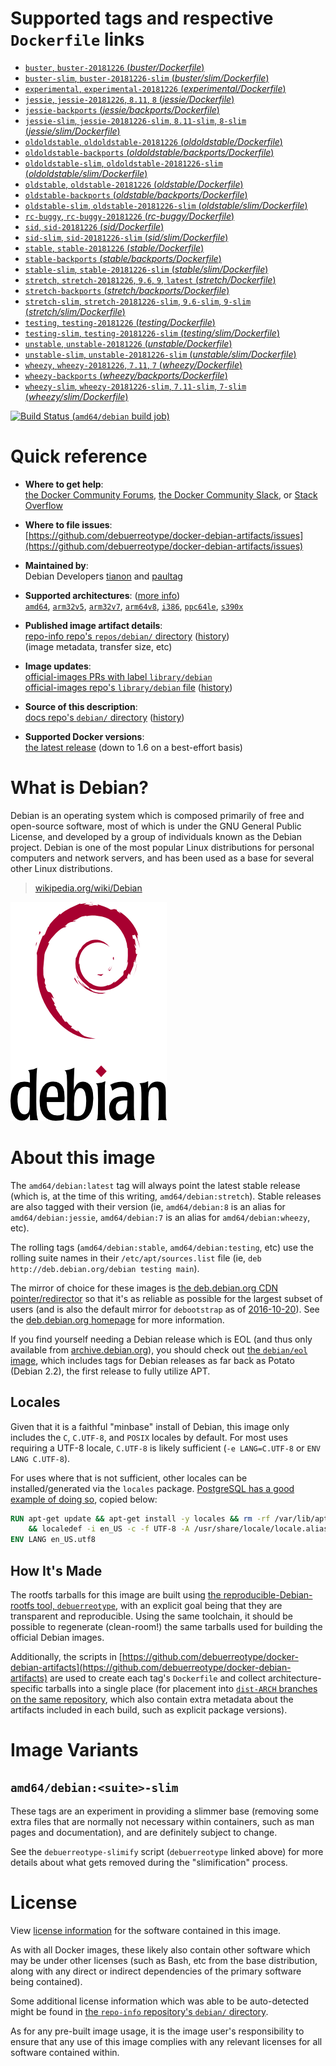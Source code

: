 <!--

********************************************************************************

WARNING:

    DO NOT EDIT "debian/README.md"

    IT IS AUTO-GENERATED

    (from the other files in "debian/" combined with a set of templates)

********************************************************************************

-->

# Supported tags and respective `Dockerfile` links

-	[`buster`, `buster-20181226` (*buster/Dockerfile*)](https://github.com/debuerreotype/docker-debian-artifacts/blob/223b1234e2bcd3248b7e8feb86b8aedd00e5487f/buster/Dockerfile)
-	[`buster-slim`, `buster-20181226-slim` (*buster/slim/Dockerfile*)](https://github.com/debuerreotype/docker-debian-artifacts/blob/223b1234e2bcd3248b7e8feb86b8aedd00e5487f/buster/slim/Dockerfile)
-	[`experimental`, `experimental-20181226` (*experimental/Dockerfile*)](https://github.com/debuerreotype/docker-debian-artifacts/blob/223b1234e2bcd3248b7e8feb86b8aedd00e5487f/experimental/Dockerfile)
-	[`jessie`, `jessie-20181226`, `8.11`, `8` (*jessie/Dockerfile*)](https://github.com/debuerreotype/docker-debian-artifacts/blob/223b1234e2bcd3248b7e8feb86b8aedd00e5487f/jessie/Dockerfile)
-	[`jessie-backports` (*jessie/backports/Dockerfile*)](https://github.com/debuerreotype/docker-debian-artifacts/blob/223b1234e2bcd3248b7e8feb86b8aedd00e5487f/jessie/backports/Dockerfile)
-	[`jessie-slim`, `jessie-20181226-slim`, `8.11-slim`, `8-slim` (*jessie/slim/Dockerfile*)](https://github.com/debuerreotype/docker-debian-artifacts/blob/223b1234e2bcd3248b7e8feb86b8aedd00e5487f/jessie/slim/Dockerfile)
-	[`oldoldstable`, `oldoldstable-20181226` (*oldoldstable/Dockerfile*)](https://github.com/debuerreotype/docker-debian-artifacts/blob/223b1234e2bcd3248b7e8feb86b8aedd00e5487f/oldoldstable/Dockerfile)
-	[`oldoldstable-backports` (*oldoldstable/backports/Dockerfile*)](https://github.com/debuerreotype/docker-debian-artifacts/blob/223b1234e2bcd3248b7e8feb86b8aedd00e5487f/oldoldstable/backports/Dockerfile)
-	[`oldoldstable-slim`, `oldoldstable-20181226-slim` (*oldoldstable/slim/Dockerfile*)](https://github.com/debuerreotype/docker-debian-artifacts/blob/223b1234e2bcd3248b7e8feb86b8aedd00e5487f/oldoldstable/slim/Dockerfile)
-	[`oldstable`, `oldstable-20181226` (*oldstable/Dockerfile*)](https://github.com/debuerreotype/docker-debian-artifacts/blob/223b1234e2bcd3248b7e8feb86b8aedd00e5487f/oldstable/Dockerfile)
-	[`oldstable-backports` (*oldstable/backports/Dockerfile*)](https://github.com/debuerreotype/docker-debian-artifacts/blob/223b1234e2bcd3248b7e8feb86b8aedd00e5487f/oldstable/backports/Dockerfile)
-	[`oldstable-slim`, `oldstable-20181226-slim` (*oldstable/slim/Dockerfile*)](https://github.com/debuerreotype/docker-debian-artifacts/blob/223b1234e2bcd3248b7e8feb86b8aedd00e5487f/oldstable/slim/Dockerfile)
-	[`rc-buggy`, `rc-buggy-20181226` (*rc-buggy/Dockerfile*)](https://github.com/debuerreotype/docker-debian-artifacts/blob/223b1234e2bcd3248b7e8feb86b8aedd00e5487f/rc-buggy/Dockerfile)
-	[`sid`, `sid-20181226` (*sid/Dockerfile*)](https://github.com/debuerreotype/docker-debian-artifacts/blob/223b1234e2bcd3248b7e8feb86b8aedd00e5487f/sid/Dockerfile)
-	[`sid-slim`, `sid-20181226-slim` (*sid/slim/Dockerfile*)](https://github.com/debuerreotype/docker-debian-artifacts/blob/223b1234e2bcd3248b7e8feb86b8aedd00e5487f/sid/slim/Dockerfile)
-	[`stable`, `stable-20181226` (*stable/Dockerfile*)](https://github.com/debuerreotype/docker-debian-artifacts/blob/223b1234e2bcd3248b7e8feb86b8aedd00e5487f/stable/Dockerfile)
-	[`stable-backports` (*stable/backports/Dockerfile*)](https://github.com/debuerreotype/docker-debian-artifacts/blob/223b1234e2bcd3248b7e8feb86b8aedd00e5487f/stable/backports/Dockerfile)
-	[`stable-slim`, `stable-20181226-slim` (*stable/slim/Dockerfile*)](https://github.com/debuerreotype/docker-debian-artifacts/blob/223b1234e2bcd3248b7e8feb86b8aedd00e5487f/stable/slim/Dockerfile)
-	[`stretch`, `stretch-20181226`, `9.6`, `9`, `latest` (*stretch/Dockerfile*)](https://github.com/debuerreotype/docker-debian-artifacts/blob/223b1234e2bcd3248b7e8feb86b8aedd00e5487f/stretch/Dockerfile)
-	[`stretch-backports` (*stretch/backports/Dockerfile*)](https://github.com/debuerreotype/docker-debian-artifacts/blob/223b1234e2bcd3248b7e8feb86b8aedd00e5487f/stretch/backports/Dockerfile)
-	[`stretch-slim`, `stretch-20181226-slim`, `9.6-slim`, `9-slim` (*stretch/slim/Dockerfile*)](https://github.com/debuerreotype/docker-debian-artifacts/blob/223b1234e2bcd3248b7e8feb86b8aedd00e5487f/stretch/slim/Dockerfile)
-	[`testing`, `testing-20181226` (*testing/Dockerfile*)](https://github.com/debuerreotype/docker-debian-artifacts/blob/223b1234e2bcd3248b7e8feb86b8aedd00e5487f/testing/Dockerfile)
-	[`testing-slim`, `testing-20181226-slim` (*testing/slim/Dockerfile*)](https://github.com/debuerreotype/docker-debian-artifacts/blob/223b1234e2bcd3248b7e8feb86b8aedd00e5487f/testing/slim/Dockerfile)
-	[`unstable`, `unstable-20181226` (*unstable/Dockerfile*)](https://github.com/debuerreotype/docker-debian-artifacts/blob/223b1234e2bcd3248b7e8feb86b8aedd00e5487f/unstable/Dockerfile)
-	[`unstable-slim`, `unstable-20181226-slim` (*unstable/slim/Dockerfile*)](https://github.com/debuerreotype/docker-debian-artifacts/blob/223b1234e2bcd3248b7e8feb86b8aedd00e5487f/unstable/slim/Dockerfile)
-	[`wheezy`, `wheezy-20181226`, `7.11`, `7` (*wheezy/Dockerfile*)](https://github.com/debuerreotype/docker-debian-artifacts/blob/223b1234e2bcd3248b7e8feb86b8aedd00e5487f/wheezy/Dockerfile)
-	[`wheezy-backports` (*wheezy/backports/Dockerfile*)](https://github.com/debuerreotype/docker-debian-artifacts/blob/223b1234e2bcd3248b7e8feb86b8aedd00e5487f/wheezy/backports/Dockerfile)
-	[`wheezy-slim`, `wheezy-20181226-slim`, `7.11-slim`, `7-slim` (*wheezy/slim/Dockerfile*)](https://github.com/debuerreotype/docker-debian-artifacts/blob/223b1234e2bcd3248b7e8feb86b8aedd00e5487f/wheezy/slim/Dockerfile)

[![Build Status](https://doi-janky.infosiftr.net/job/multiarch/job/amd64/job/debian/badge/icon) (`amd64/debian` build job)](https://doi-janky.infosiftr.net/job/multiarch/job/amd64/job/debian/)

# Quick reference

-	**Where to get help**:  
	[the Docker Community Forums](https://forums.docker.com/), [the Docker Community Slack](https://blog.docker.com/2016/11/introducing-docker-community-directory-docker-community-slack/), or [Stack Overflow](https://stackoverflow.com/search?tab=newest&q=docker)

-	**Where to file issues**:  
	[https://github.com/debuerreotype/docker-debian-artifacts/issues](https://github.com/debuerreotype/docker-debian-artifacts/issues)

-	**Maintained by**:  
	Debian Developers [tianon](https://qa.debian.org/developer.php?login=tianon) and [paultag](https://qa.debian.org/developer.php?login=paultag)

-	**Supported architectures**: ([more info](https://github.com/docker-library/official-images#architectures-other-than-amd64))  
	[`amd64`](https://hub.docker.com/r/amd64/debian/), [`arm32v5`](https://hub.docker.com/r/arm32v5/debian/), [`arm32v7`](https://hub.docker.com/r/arm32v7/debian/), [`arm64v8`](https://hub.docker.com/r/arm64v8/debian/), [`i386`](https://hub.docker.com/r/i386/debian/), [`ppc64le`](https://hub.docker.com/r/ppc64le/debian/), [`s390x`](https://hub.docker.com/r/s390x/debian/)

-	**Published image artifact details**:  
	[repo-info repo's `repos/debian/` directory](https://github.com/docker-library/repo-info/blob/master/repos/debian) ([history](https://github.com/docker-library/repo-info/commits/master/repos/debian))  
	(image metadata, transfer size, etc)

-	**Image updates**:  
	[official-images PRs with label `library/debian`](https://github.com/docker-library/official-images/pulls?q=label%3Alibrary%2Fdebian)  
	[official-images repo's `library/debian` file](https://github.com/docker-library/official-images/blob/master/library/debian) ([history](https://github.com/docker-library/official-images/commits/master/library/debian))

-	**Source of this description**:  
	[docs repo's `debian/` directory](https://github.com/docker-library/docs/tree/master/debian) ([history](https://github.com/docker-library/docs/commits/master/debian))

-	**Supported Docker versions**:  
	[the latest release](https://github.com/docker/docker-ce/releases/latest) (down to 1.6 on a best-effort basis)

# What is Debian?

Debian is an operating system which is composed primarily of free and open-source software, most of which is under the GNU General Public License, and developed by a group of individuals known as the Debian project. Debian is one of the most popular Linux distributions for personal computers and network servers, and has been used as a base for several other Linux distributions.

> [wikipedia.org/wiki/Debian](https://en.wikipedia.org/wiki/Debian)

![logo](https://raw.githubusercontent.com/docker-library/docs/b449be7df57e9ed9086bb5821bfb5d6cdc5d67a4/debian/logo.png)

# About this image

The `amd64/debian:latest` tag will always point the latest stable release (which is, at the time of this writing, `amd64/debian:stretch`). Stable releases are also tagged with their version (ie, `amd64/debian:8` is an alias for `amd64/debian:jessie`, `amd64/debian:7` is an alias for `amd64/debian:wheezy`, etc).

The rolling tags (`amd64/debian:stable`, `amd64/debian:testing`, etc) use the rolling suite names in their `/etc/apt/sources.list` file (ie, `deb http://deb.debian.org/debian testing main`).

The mirror of choice for these images is [the deb.debian.org CDN pointer/redirector](https://deb.debian.org) so that it's as reliable as possible for the largest subset of users (and is also the default mirror for `debootstrap` as of [2016-10-20](https://anonscm.debian.org/cgit/d-i/debootstrap.git/commit/?id=9e8bc60ad1ccf3a25ce7890526b70059f3e770de)). See the [deb.debian.org homepage](https://deb.debian.org) for more information.

If you find yourself needing a Debian release which is EOL (and thus only available from [archive.debian.org](http://archive.debian.org)), you should check out [the `debian/eol` image](https://hub.docker.com/r/debian/eol/), which includes tags for Debian releases as far back as Potato (Debian 2.2), the first release to fully utilize APT.

## Locales

Given that it is a faithful "minbase" install of Debian, this image only includes the `C`, `C.UTF-8`, and `POSIX` locales by default. For most uses requiring a UTF-8 locale, `C.UTF-8` is likely sufficient (`-e LANG=C.UTF-8` or `ENV LANG C.UTF-8`).

For uses where that is not sufficient, other locales can be installed/generated via the `locales` package. [PostgreSQL has a good example of doing so](https://github.com/docker-library/postgres/blob/69bc540ecfffecce72d49fa7e4a46680350037f9/9.6/Dockerfile#L21-L24), copied below:

```dockerfile
RUN apt-get update && apt-get install -y locales && rm -rf /var/lib/apt/lists/* \
	&& localedef -i en_US -c -f UTF-8 -A /usr/share/locale/locale.alias en_US.UTF-8
ENV LANG en_US.utf8
```

## How It's Made

The rootfs tarballs for this image are built using [the reproducible-Debian-rootfs tool, `debuerreotype`](https://github.com/debuerreotype/debuerreotype), with an explicit goal being that they are transparent and reproducible. Using the same toolchain, it should be possible to regenerate (clean-room!) the same tarballs used for building the official Debian images.

Additionally, the scripts in [https://github.com/debuerreotype/docker-debian-artifacts](https://github.com/debuerreotype/docker-debian-artifacts) are used to create each tag's `Dockerfile` and collect architecture-specific tarballs into a single place (for placement into [`dist-ARCH` branches on the same repository](https://github.com/debuerreotype/docker-debian-artifacts/branches), which also contain extra metadata about the artifacts included in each build, such as explicit package versions).

# Image Variants

## `amd64/debian:<suite>-slim`

These tags are an experiment in providing a slimmer base (removing some extra files that are normally not necessary within containers, such as man pages and documentation), and are definitely subject to change.

See the `debuerreotype-slimify` script (`debuerreotype` linked above) for more details about what gets removed during the "slimification" process.

# License

View [license information](https://www.debian.org/social_contract#guidelines) for the software contained in this image.

As with all Docker images, these likely also contain other software which may be under other licenses (such as Bash, etc from the base distribution, along with any direct or indirect dependencies of the primary software being contained).

Some additional license information which was able to be auto-detected might be found in [the `repo-info` repository's `debian/` directory](https://github.com/docker-library/repo-info/tree/master/repos/debian).

As for any pre-built image usage, it is the image user's responsibility to ensure that any use of this image complies with any relevant licenses for all software contained within.
